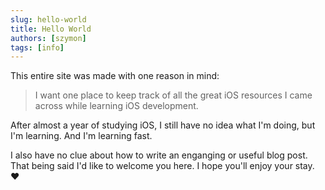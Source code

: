 ```yaml
---
slug: hello-world
title: Hello World
authors: [szymon]
tags: [info]
---
```


This entire site was made with one reason in mind: 
> I want one place to keep track of all the great iOS resources I came across while learning iOS development.

After almost a year of studying iOS, I still have no idea what I'm doing, but I'm learning. And I'm learning fast.

I also have no clue about how to write an enganging or useful blog post. That being said I'd like to welcome you here. I hope you'll enjoy your stay. ♥️